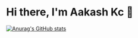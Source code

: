 # Hi there, I'm Aakash Kc 👋

[![Anurag's GitHub stats](https://github-readme-stats.vercel.app/api?username=aakashkcx&count_private=true&show_icons=true&theme=github_dark)](https://github.com/anuraghazra/github-readme-stats)


<!--
**aakashkcx/aakashkcx** is a ✨ _special_ ✨ repository because its `README.md` (this file) appears on your GitHub profile.

Here are some ideas to get you started:

- 🔭 I’m currently working on ...
- 🌱 I’m currently learning ...
- 👯 I’m looking to collaborate on ...
- 🤔 I’m looking for help with ...
- 💬 Ask me about ...
- 📫 How to reach me: ...
- 😄 Pronouns: ...
- ⚡ Fun fact: ...
-->
